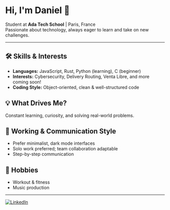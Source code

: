 # Hi, I'm Daniel 👋

Student at **Ada Tech School** | Paris, France  
Passionate about technology, always eager to learn and take on new challenges.

---

## 🛠️ Skills & Interests

- **Languages:** JavaScript, Rust, Python (learning), C (beginner)
- **Interests:** Cybersecurity, Delivery Routing, Venta Libre, and more coming soon!
- **Coding Style:** Object-oriented, clean & well-structured code

## 💡 What Drives Me?

Constant learning, curiosity, and solving real-world problems.

## 🎯 Working & Communication Style

- Prefer minimalist, dark mode interfaces
- Solo work preferred; team collaboration adaptable
- Step-by-step communication

## 🎵 Hobbies

- Workout & fitness
- Music production

---

[![LinkedIn](https://img.shields.io/badge/LinkedIn-Daniel-blue?logo=linkedin)](https://www.linkedin.com/in/dvn999/)


